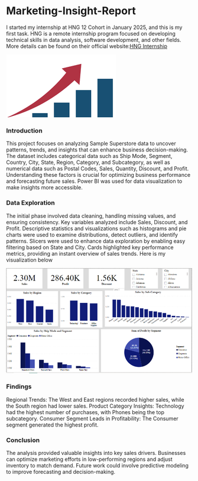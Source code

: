# Marketing-Insight-Report
I started my internship at HNG 12 Cohort in January 2025, and this is my first task. HNG is a remote internship program focused on developing technical skills in data analysis, software development, and other fields. More details can be found on their official website:[HNG Internship](https://hng.tech/internship)


![](Introduction.png)


### Introduction
This project focuses on analyzing Sample Superstore data to uncover patterns, trends, and insights that can enhance business decision-making. The dataset includes categorical data such as Ship Mode, Segment, Country, City, State, Region, Category, and Subcategory, as well as numerical data such as Postal Codes, Sales, Quantity, Discount, and Profit. Understanding these factors is crucial for optimizing business performance and forecasting future sales. Power BI was used for data visualization to make insights more accessible.

### Data Exploration
The initial phase involved data cleaning, handling missing values, and ensuring consistency. Key variables analyzed include Sales, Discount, and Profit. Descriptive statistics and visualizations such as histograms and pie charts were used to examine distributions, detect outliers, and identify patterns. Slicers were used to enhance data exploration by enabling easy filtering based on State and City. Cards highlighted key performance metrics, providing an instant overview of sales trends. Here is my visualization below

![](Task.PNG)

### Findings
Regional Trends: The West and East regions recorded higher sales, while the South region had lower sales.
Product Category Insights: Technology had the highest number of purchases, with Phones being the top subcategory.
Consumer Segment Leads in Profitability: The Consumer segment generated the highest profit.

### Conclusion
The analysis provided valuable insights into key sales drivers. Businesses can optimize marketing efforts in low-performing regions and adjust inventory to match demand. Future work could involve predictive modeling to improve forecasting and decision-making.


